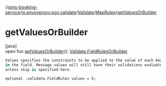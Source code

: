 //[pms-booking-service](../../../../index.md)/[io.envoyproxy.pgv.validate](../../index.md)/[Validate](../index.md)/[MapRules](index.md)/[getValuesOrBuilder](get-values-or-builder.md)

# getValuesOrBuilder

[java]\
open fun [getValuesOrBuilder](get-values-or-builder.md)(): [Validate.FieldRulesOrBuilder](../-field-rules-or-builder/index.md)

```kotlin
Values specifies the constraints to be applied to the value of each key
in the field. Message values will still have their validations evaluated
unless skip is specified here.

```
`optional .validate.FieldRules values = 5;`